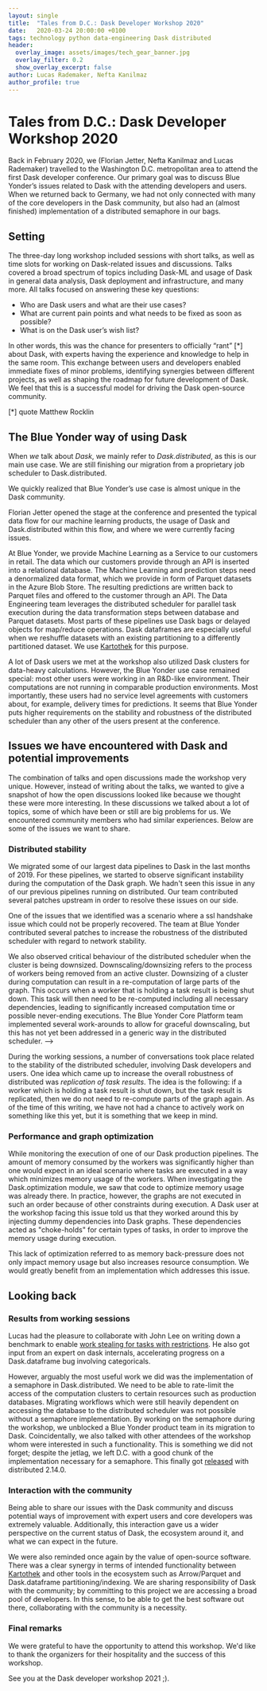 ```yaml
---
layout: single
title:  "Tales from D.C.: Dask Developer Workshop 2020"
date:   2020-03-24 20:00:00 +0100
tags: technology python data-engineering Dask distributed
header:
  overlay_image: assets/images/tech_gear_banner.jpg
  overlay_filter: 0.2
  show_overlay_excerpt: false
author: Lucas Rademaker, Nefta Kanilmaz
author_profile: true
---
```

# Tales from D.C.: Dask Developer Workshop 2020

Back in February 2020, we (Florian Jetter, Nefta Kanilmaz and Lucas Rademaker) travelled to the Washington D.C. metropolitan area to attend the first Dask developer conference. Our primary goal was to discuss Blue Yonder’s issues related to Dask with the attending developers and users. When we returned back to Germany, we had not only connected with many of the core developers in the Dask community, but also had an (almost finished) implementation of a distributed semaphore in our bags. 


## Setting

The three-day long workshop included sessions with short talks, as well as time slots for working on Dask-related issues and discussions.
Talks covered a broad spectrum of topics including Dask-ML and usage of Dask in general data analysis, Dask deployment and infrastructure, and many more. All talks focused on answering these key questions: 

- Who are Dask users and what are their use cases?
- What are current pain points and what needs to be fixed as soon as possible?
- What is on the Dask user’s wish list?

In other words, this was the chance for presenters to officially “rant” [*] about Dask, with experts having the experience and knowledge to help in the same room.
This exchange between users and developers enabled immediate fixes of minor problems, identifying synergies between different projects, as well as shaping the roadmap for future development of Dask. We feel that this is a successful model for driving the Dask open-source community.

[*] quote Matthew Rocklin

## The Blue Yonder way of using Dask

When _we_ talk about _Dask_, we mainly refer to _Dask.distributed_, as this is our main use case.
We are still finishing our migration from a proprietary job scheduler to Dask.distributed.

We quickly realized that Blue Yonder’s use case is almost unique in the Dask community.

Florian Jetter opened the stage at the conference and presented the typical data flow for our machine learning products, the usage of Dask and Dask.distributed within this flow, and where we were currently facing issues.
 
At Blue Yonder, we provide Machine Learning as a Service to our customers in retail. The data which our customers provide through an API is inserted into a relational database. The Machine Learning and prediction steps need a denormalized data format, which we provide in form of Parquet datasets in the Azure Blob Store. The resulting predictions are written back to Parquet files and offered to the customer through an API. 
The Data Engineering team leverages the distributed scheduler for parallel task execution during the data transformation steps between database and Parquet datasets. Most parts of these pipelines use Dask bags or delayed objects for map/reduce operations. Dask dataframes are especially useful when we reshuffle datasets with an existing partitioning to a differently partitioned dataset. We use [Kartothek](https://github.com/JDASoftwareGroup/kartothek) for this purpose.

A lot of Dask users we met at the workshop also utilized Dask clusters for data-heavy calculations. However, the Blue Yonder use case remained special: most other users were working in an R&D-like environment. Their computations are not running in comparable production environments. Most importantly, these users had no service level agreements with customers about, for example, delivery times for predictions. It seems that Blue Yonder puts higher requirements on the stability and robustness of the distributed scheduler than any other of the users present at the conference.

## Issues we have encountered with Dask and potential improvements

The combination of talks and open discussions made the workshop very unique. However, instead of writing about the talks, we wanted to give a snapshot of how the open discussions looked like because we thought these were more interesting.
In these discussions we talked about a lot of topics, some of which have been or still are big problems for us. We encountered community members who had similar experiences. Below are some of the issues we want to share.

### Distributed stability
<!-- TODO: Shorten first two paragraphs -->
We migrated some of our largest data pipelines to Dask in the last months of 2019. For these pipelines, we started to observe significant instability during the computation of the Dask graph. We hadn't seen this issue in any of our previous pipelines running on distributed. Our team contributed several patches upstream in order to resolve these issues on our side. 

<!-- TODO: "invalid" state scenario is technically not entirely correct -->
One of the issues that we identified was a scenario where a ssl handshake issue which could not be properly recovered. The team at Blue Yonder contributed several patches to increase the robustness of the distributed scheduler with regard to network stability.

We also observed critical behaviour of the distributed scheduler when the cluster is being downsized. Downscaling/downsizing refers to the process of workers being removed from an active cluster.
Downsizing of a cluster during computation can result in a re-computation of large parts of the graph. This occurs when a worker that is holding a task result is being shut down. This task will then need to be re-computed including all necessary dependencies, leading to significantly increased computation time or possible never-ending executions.
The Blue Yonder Core Platform team implemented several work-arounds to allow for graceful downscaling, but this has not yet been addressed in a generic way in the distributed scheduler.
-->
 
During the working sessions, a number of conversations took place related to the stability of the distributed scheduler, involving Dask developers and users.
One idea which came up to increase the overall robustness of distributed was _replication of task results_. The idea is the following: if a worker which is holding a task result is shut down, but the task result is replicated, then we do not need to re-compute parts of the graph again.
As of the time of this writing, we have not had a chance to actively work on something like this yet, but it is something that we keep in mind.
<!-- One could think about replicating task results for tasks that qualify some criteria such as long running time or small task size. -->

### Performance and graph optimization
While monitoring the execution of one of our Dask production pipelines.
The amount of memory consumed by the workers was significantly higher than one would expect in an ideal scenario where tasks are executed in a way which minimizes memory usage of the workers.
When investigating the Dask.optimization module, we saw that code to optimize memory usage was already there. In practice, however, the graphs are not executed in such an order because of other constraints during execution.
A Dask user at the workshop facing this issue told us that they worked around this by injecting dummy dependencies into Dask graphs. These dependencies acted as "choke-holds" for certain types of tasks, in order to improve the memory usage during execution.

This lack of optimization referred to as memory back-pressure does not only impact memory usage but also increases resource consumption. We would greatly benefit from an implementation which addresses this issue.

## Looking back

### Results from working sessions
<!-- Remove names -->
Lucas had the pleasure to collaborate with John Lee on writing down a benchmark to enable [work stealing for tasks with restrictions](https://github.com/Dask/distributed/pull/3069). He also got input from an expert on dask internals, accelerating progress on a Dask.dataframe bug involving categoricals.

However, arguably the most useful work we did was the implementation of a semaphore in Dask.distributed.
We need to be able to rate-limit the access of the computation clusters to certain resources such as production databases. Migrating workflows which were still heavily dependent on accessing the database to the distributed scheduler was not possible without a semaphore implementation.
By working on the semaphore during the workshop, we unblocked a Blue Yonder product team in its migration to Dask.
Coincidentally, we also talked with other attendees of the workshop whom were interested in such a functionality.
This is something we did not forget; despite the jetlag, we left D.C. with a good chunk of the implementation necessary for a semaphore. This finally got [released](https://github.com/Dask/distributed/commit/2129b740c1e3f524e5ba40a0b6a77b239d4c1f94) with distributed 2.14.0.

### Interaction with the community
<!--
- Value of organizing workshop. Putting together all core developers / power users in one place
- Highlight sprints and working sessions more. Focused, very productive work given so much "brain power"

- Community is good, etc
-->
<!-- TODO: Check if duplicated with intro to ## Issues we have encountered with Dask and potential improvements -->
Being able to share our issues with the Dask community and discuss potential ways of improvement with expert users and core developers was extremely valuable. Additionally, this interaction gave us a wider perspective on the current status of Dask, the ecosystem around it, and what we can expect in the future.

We were also reminded once again by the value of open-source software. 
There was a clear synergy in terms of intended functionality between [Kartothek](https://github.com/JDASoftwareGroup/kartothek) and other tools in the ecosystem such as Arrow/Parquet and Dask.dataframe partitioning/indexing.
We are sharing responsibility of Dask with the community; by committing to this project we are accessing a broad pool of developers.
In this sense, to be able to get the best software out there, collaborating with the community is a necessity. 

### Final remarks

We were grateful to have the opportunity to attend this workshop.
We'd like to thank the organizers for their hospitality and the success of this workshop.

See you at the Dask developer workshop 2021 ;).